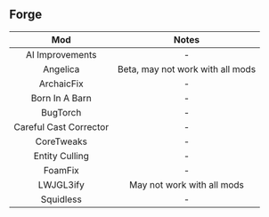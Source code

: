 ## Forge
| Mod | Notes |
|:---:|:---:|
| AI Improvements | - |
| Angelica | Beta, may not work with all mods |
| ArchaicFix | - |
| Born In A Barn | - |
| BugTorch | - |
| Careful Cast Corrector | - |
| CoreTweaks | - |
| Entity Culling | - |
| FoamFix | - |
| LWJGL3ify | May not work with all mods |
| Squidless | - |
